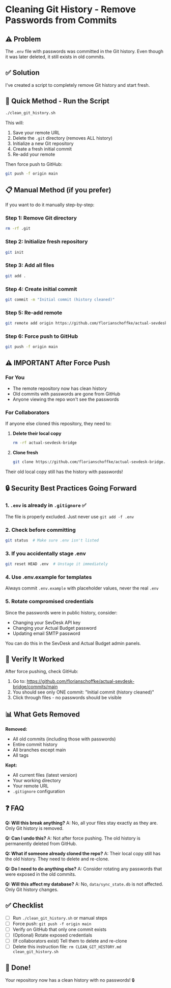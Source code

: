 # Cleaning Git History - Remove Passwords from Commits

## ⚠️ Problem

The `.env` file with passwords was committed in the Git history. Even though it was later deleted, it still exists in old commits.

## ✅ Solution

I've created a script to completely remove Git history and start fresh.

## 🚀 Quick Method - Run the Script

```bash
./clean_git_history.sh
```

This will:
1. Save your remote URL
2. Delete the `.git` directory (removes ALL history)
3. Initialize a new Git repository
4. Create a fresh initial commit
5. Re-add your remote

Then force push to GitHub:
```bash
git push -f origin main
```

## 📋 Manual Method (if you prefer)

If you want to do it manually step-by-step:

### Step 1: Remove Git directory
```bash
rm -rf .git
```

### Step 2: Initialize fresh repository
```bash
git init
```

### Step 3: Add all files
```bash
git add .
```

### Step 4: Create initial commit
```bash
git commit -m "Initial commit (history cleaned)"
```

### Step 5: Re-add remote
```bash
git remote add origin https://github.com/florianschoffke/actual-sevdesk-bridge.git
```

### Step 6: Force push to GitHub
```bash
git push -f origin main
```

## ⚠️ IMPORTANT After Force Push

### For You
- The remote repository now has clean history
- Old commits with passwords are gone from GitHub
- Anyone viewing the repo won't see the passwords

### For Collaborators
If anyone else cloned this repository, they need to:

1. **Delete their local copy**
   ```bash
   rm -rf actual-sevdesk-bridge
   ```

2. **Clone fresh**
   ```bash
   git clone https://github.com/florianschoffke/actual-sevdesk-bridge.git
   ```

Their old local copy still has the history with passwords!

## 🔒 Security Best Practices Going Forward

### 1. `.env` is already in `.gitignore` ✅
The file is properly excluded. Just never use `git add -f .env`

### 2. Check before committing
```bash
git status  # Make sure .env isn't listed
```

### 3. If you accidentally stage .env
```bash
git reset HEAD .env  # Unstage it immediately
```

### 4. Use .env.example for templates
Always commit `.env.example` with placeholder values, never the real `.env`

### 5. Rotate compromised credentials
Since the passwords were in public history, consider:
- Changing your SevDesk API key
- Changing your Actual Budget password
- Updating email SMTP password

You can do this in the SevDesk and Actual Budget admin panels.

## 🧪 Verify It Worked

After force pushing, check GitHub:

1. Go to: https://github.com/florianschoffke/actual-sevdesk-bridge/commits/main
2. You should see only ONE commit: "Initial commit (history cleaned)"
3. Click through files - no passwords should be visible

## 📊 What Gets Removed

**Removed:**
- All old commits (including those with passwords)
- Entire commit history
- All branches except main
- All tags

**Kept:**
- All current files (latest version)
- Your working directory
- Your remote URL
- `.gitignore` configuration

## ❓ FAQ

**Q: Will this break anything?**
A: No, all your files stay exactly as they are. Only Git history is removed.

**Q: Can I undo this?**
A: Not after force pushing. The old history is permanently deleted from GitHub.

**Q: What if someone already cloned the repo?**
A: Their local copy still has the old history. They need to delete and re-clone.

**Q: Do I need to do anything else?**
A: Consider rotating any passwords that were exposed in the old commits.

**Q: Will this affect my database?**
A: No, `data/sync_state.db` is not affected. Only Git history changes.

## ✅ Checklist

- [ ] Run `./clean_git_history.sh` or manual steps
- [ ] Force push: `git push -f origin main`
- [ ] Verify on GitHub that only one commit exists
- [ ] (Optional) Rotate exposed credentials
- [ ] (If collaborators exist) Tell them to delete and re-clone
- [ ] Delete this instruction file: `rm CLEAN_GIT_HISTORY.md clean_git_history.sh`

## 🎉 Done!

Your repository now has a clean history with no passwords! 🔒

